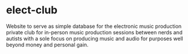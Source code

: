# elect-club
Website to serve as simple database for the electronic music production private club for in-person music production sessions between nerds and autists with a sole focus on producing music and audio for purposes well beyond money and personal gain.
